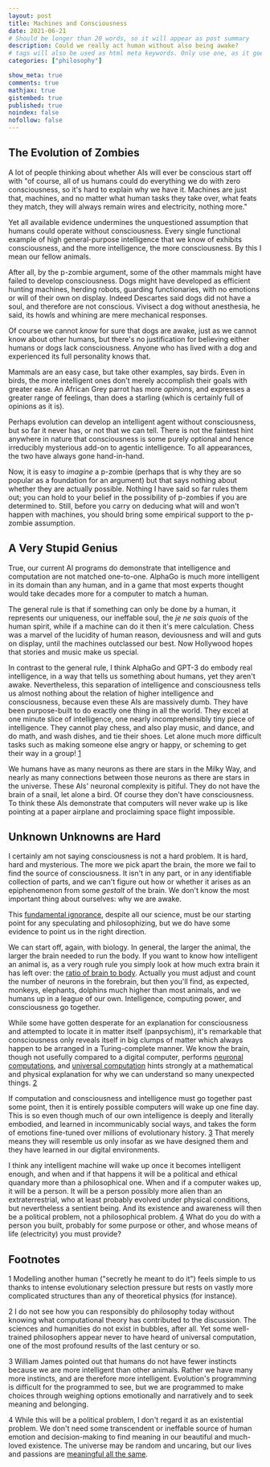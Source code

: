 ```yaml
---
layout: post
title: Machines and Consciousness
date: 2021-06-21
# Should be longer than 20 words, so it will appear as post summary
description: Could we really act human without also being awake?
# tags will also be used as html meta keywords. Only use one, as it goes in the URL
categories: ["philosophy"]

show_meta: true
comments: true
mathjax: true
gistembed: true
published: true
noindex: false
nofollow: false
---
```


## The Evolution of Zombies

A lot of people thinking about whether AIs will ever be conscious start off with "of course, all of us humans could do everything we do with zero consciousness, so it's hard to explain why we have it. Machines are just that, machines, and no matter what human tasks they take over, what feats they match, they will always remain wires and electricity, nothing more." 

Yet all available evidence undermines the unquestioned assumption that humans could operate without consciousness. Every single functional example of high general-purpose intelligence that we know of exhibits consciousness, and the more intelligence, the more consciousness. By this I mean our fellow animals.

After all, by the p-zombie argument, some of the other mammals might have failed to develop consciousness. Dogs might have developed as efficient hunting machines, herding robots, guarding functionaries, with no emotions or will of their own on display. Indeed Descartes said dogs did not have a soul, and therefore are not conscious. Vivisect a dog without anesthesia, he said, its howls and whining are mere mechanical responses. 

Of course we cannot _know_ for sure that dogs are awake, just as we cannot know about other humans, but there's no justification for believing either humans or dogs lack consciousness. Anyone who has lived with a dog and experienced its full personality knows that.

Mammals are an easy case, but take other examples, say birds. Even in birds, the more intelligent ones don't merely accomplish their goals with greater ease. An African Grey parrot has more _opinions_, and expresses a greater range of feelings, than does a starling (which is certainly full of opinions as it is).

Perhaps evolution can develop an intelligent agent without consciousness, but so far it never has, or not that we can tell. There is not the faintest hint anywhere in nature that consciousness is some purely optional and hence irreducibly mysterious add-on to agentic intelligence. To all appearances, the two have always gone hand-in-hand.

Now, it is easy to _imagine_ a p-zombie (perhaps that is why they are so popular as a foundation for an argument) but that says nothing about whether they are actually possible. Nothing I have said so far rules them out; you can hold to your belief in the possibility of p-zombies if you are determined to. Still, before you carry on deducing what will and won't happen with machines, you should bring some empirical support to the p-zombie assumption.

## A Very Stupid Genius

True, our current AI programs do demonstrate that intelligence and computation are not matched one-to-one. AlphaGo is much more intelligent in its domain than any human, and in a game that most experts thought would take decades more for a computer to match a human.

The general rule is that if something can only be done by a human, it represents our uniqueness, our ineffable soul, the _je ne sais quois_ of the human spirit, while if a machine can do it then it's mere calculation. Chess was a marvel of the lucidity of human reason, deviousness and will and guts on display, until the machines outclassed our best. Now Hollywood hopes that stories and music make us special.

In contrast to the general rule, I think AlphaGo and GPT-3 do embody real intelligence, in a way that tells us something about humans, yet they aren't awake. Nevertheless, this separation of intelligence and consciousness tells us almost nothing about the relation of higher intelligence and consciousness, because even these AIs are massively dumb. They have been purpose-built to do exactly one thing in all the world. They excel at one minute slice of intelligence, one nearly incomprehensibly tiny piece of intelligence. They cannot play chess, and also play music, and dance, and do math, and wash dishes, and tie their shoes. Let alone much more difficult tasks such as making someone else angry or happy, or scheming to get their way in a group! [1](gtv0_LKti)

We humans have as many neurons as there are stars in the Milky Way, and nearly as many connections between those neurons as there are stars in the universe. These AIs' neuronal complexity is pitiful. They do not have the brain of a snail, let alone a bird. Of course they don't have consciousness. To think these AIs demonstrate that computers will never wake up is like pointing at a paper airplane and proclaiming space flight impossible.

## Unknown Unknowns are Hard

I certainly am not saying consciousness is not a hard problem. It is hard, hard and mysterious. The more we pick apart the brain, the more we fail to find the source of consciousness. It isn't in any part, or in any identifiable collection of parts, and we can't figure out how or whether it arises as an epiphenomenon from some _gestalt_ of the brain. We don't know the most important thing about ourselves: why we are awake.

This [fundamental ignorance](https://www.amazon.com/Ignorance-Drives-Science-Stuart-Firestein/dp/0199828075), despite all our science, must be our starting point for any speculating and philosophizing, but we do have some evidence to point us in the right direction.

We can start off, again, with biology. In general, the larger the animal, the larger the brain needed to run the body. If you want to know how intelligent an animal is, as a very rough rule you simply look at how much extra brain it has left over: the [ratio of brain to body](https://en.wikipedia.org/wiki/Encephalization_quotient). Actually you must adjust and count the number of neurons in the forebrain, but then you'll find, as expected, monkeys, elephants, dolphins much higher than most animals, and we humans up in a league of our own. Intelligence, computing power, and consciousness go together.

While some have gotten desperate for an explanation for consciousness and attempted to locate it in matter itself (panpsychism), it's remarkable that consciousness only reveals itself in big clumps of matter which always happen to be arranged in a Turing-complete manner. We know the brain, though not usefully compared to a digital computer, performs [neuronal computations](https://web.archive.org/web/20160614095134/http://nautil.us/issue/21/information/the-man-who-tried-to-redeem-the-world-with-logic), and [universal computation](https://www.quantamagazine.org/the-physical-origin-of-universal-computing-20151027/) hints strongly at a mathematical and physical explanation for why we can understand so many unexpected things. [2](zOR4B9sA3)

If computation and consciousness and intelligence must go together past some point, then it is entirely possible computers will wake up one fine day. This is so even though much of our own intelligence is deeply and literally embodied, and learned in incommunicably social ways, and takes the form of emotions fine-tuned over millions of evolutionary history. [3](L-_Gc9oQd) That merely means they will resemble us only insofar as we have designed them and they have learned in our digital environments.

I think any intelligent machine will wake up once it becomes intelligent enough, and when and if that happens it will be a political and ethical quandary more than a philosophical one. When and if a computer wakes up, it will be a person. It will be a person possibly more alien than an extraterrestrial, who at least probably evolved under physical conditions, but nevertheless a sentient being. And its existence and awareness will then be a political problem, not a philosophical problem. [4](Xe4M83WAy) What do you do with a person you built, probably for some purpose or other, and whose means of life (electricity) you must provide?

## Footnotes

<a id="gtv0_LKti">1</a> Modelling another human ("secretly he meant to do it") feels simple to us thanks to intense evolutionary selection pressure but rests on vastly more complicated structures than any of theoretical physics (for instance).

<a id="zOR4B9sA3">2</a> I do not see how you can responsibly do philosophy today without knowing what computational theory has contributed to the discussion. The sciences and humanities do not exist in bubbles, after all. Yet some well-trained philosophers appear never to have heard of universal computation, one of the most profound results of the last century or so.

<a id="L-_Gc9oQd">3</a> William James pointed out that humans do not have fewer instincts because we are more intelligent than other animals. Rather we have many more instincts, and are therefore more intelligent. Evolution's programming is difficult for the programmed to see, but we are programmed to make choices through weighing options emotionally and narratively and to seek meaning and belonging.

<a id="Xe4M83WAy">4</a> While this will be a political problem, I don't regard it as an existential problem. We don't need some transcendent or ineffable source of human emotion and decision-making to find meaning in our beautiful and much-loved existence. The universe may be random and uncaring, but our lives and passions are [meaningful all the same](https://coyotespike.github.io/philosophy/2019/05/11/PatternedMeaning.html#org8be885f).
